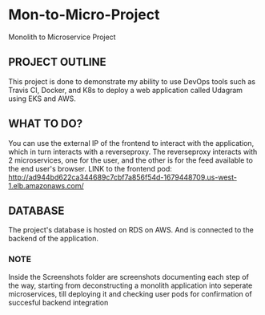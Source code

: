 # Mon-to-Micro-Project
Monolith to Microservice Project

## PROJECT OUTLINE
This project is done to demonstrate my ability to use DevOps tools such as Travis CI, Docker, and K8s to deploy a web application called Udagram using EKS and AWS. 

## WHAT TO DO?
You can use the external IP of the frontend to interact with the application, which in turn interacts with a reverseproxy. The reverseproxy interacts with 2 microservices,
one for the user, and the other is for the feed available to the end user's browser.
LINK to the frontend pod: http://ad944bd622ca344689c7cbf7a856f54d-1679448709.us-west-1.elb.amazonaws.com/

## DATABASE
The project's database is hosted on RDS on AWS. And is connected to the backend of the application.

### NOTE
Inside the Screenshots folder are screenshots documenting each step of the way, starting from deconstructing a monolith application into seperate microservices,
till deploying it and checking user pods for confirmation of succesful backend integration
